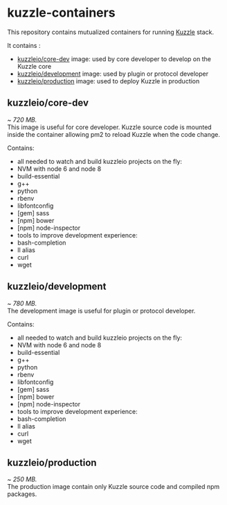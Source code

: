 # kuzzle-containers

This repository contains mutualized containers for running [Kuzzle](https://github.com/kuzzleio/kuzzle) stack.

It contains :
 * [kuzzleio/core-dev](https://hub.docker.com/r/kuzzleio/core-dev/) image: used by core developer to develop on the Kuzzle core
 * [kuzzleio/development](https://hub.docker.com/r/kuzzleio/development/) image: used by plugin or protocol developer
 * [kuzzleio/production](https://hub.docker.com/r/kuzzleio/production/) image: used to deploy Kuzzle in production

## kuzzleio/core-dev

*~ 720 MB.*  
This image is useful for core developer. Kuzzle source code is mounted inside the container allowing pm2 to reload Kuzzle when the code change.

Contains:
 * all needed to watch and build kuzzleio projects on the fly:
 * NVM with node 6 and node 8
  * build-essential
  * g++
  * python
  * rbenv
  * libfontconfig
  * [gem] sass
  * [npm] bower
  * [npm] node-inspector
 * tools to improve development experience:
  * bash-completion
  * ll alias
  * curl
  * wget

## kuzzleio/development

*~ 780 MB.*  
The development image is useful for plugin or protocol developer.

 Contains:
  * all needed to watch and build kuzzleio projects on the fly:
  * NVM with node 6 and node 8
   * build-essential
   * g++
   * python
   * rbenv
   * libfontconfig
   * [gem] sass
   * [npm] bower
   * [npm] node-inspector
  * tools to improve development experience:
   * bash-completion
   * ll alias
   * curl
   * wget

## kuzzleio/production

*~ 250 MB.*  
The production image contain only Kuzzle source code and compiled npm packages.  
